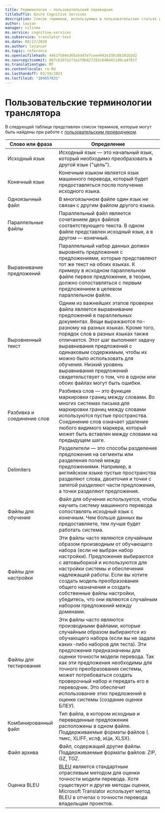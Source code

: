 ```yaml
---
title: Терминология — пользовательский переводчик
titleSuffix: Azure Cognitive Services
description: Список терминов, используемых в пользовательских статьях для переводчиков.
author: laujan
manager: nitinme
ms.service: cognitive-services
ms.subservice: translator-text
ms.date: 08/17/2020
ms.author: lajanuar
ms.topic: reference
ms.openlocfilehash: 4461f584e365a5d47e7ceee942e33bc8b101b2d2
ms.sourcegitcommit: 867cb1b7a1f3a1f0b427282c648d411d0ca4f81f
ms.translationtype: MT
ms.contentlocale: ru-RU
ms.lasthandoff: 03/19/2021
ms.locfileid: "104657831"
---
```

# <a name="custom-translator-terminology"></a>Пользовательские терминологии транслятора

В следующей таблице представлен список терминов, которые могут быть найдены при работе с [пользовательским переводчиком](https://portal.customtranslator.azure.ai).

| Слово или фраза|Определение|
|------------------|-----------|
| Исходный язык | Исходный язык — это начальный язык, который необходимо преобразовать в другой язык ("цель").|
| Конечный язык| Конечным языком является язык машинного перевода, который будет предоставляться после получения исходного языка. |
| Одноязычный файл | В многоязычном файле один язык не связан с другим файлом другого языка. |
| Параллельные файлы | Параллельный файл является сочетанием двух файлов соответствующего текста. В одном файле представлен исходный язык, а в другом — конечный.|
| Выравнивание предложений| Параллельный набор данных должен выровнять предложения с предложениями, которые представляют тот же текст на обоих языках. К примеру в исходном параллельном файле первое предложение, в теории, должно сопоставляться с первым предложением в целевом параллельном файле.|
| Выровненный текст | Одним из важнейших этапов проверки файла является выравнивание предложений в параллельных документах. Вещи выражаются по-разному на разных языках. Кроме того, порядок слов в разных языках также отличается. Этот шаг выполняет задачу выравнивания предложений с одинаковым содержимым, чтобы их можно было использовать для обучения. Низкий уровень выравнивания предложений свидетельствует о том, что в одном или обоих файлах могут быть ошибки. |
| Разбивка и соединение слов | Разбивка слов — это функция маркировки границ между словами. Во многих системах письма для маркировки границ между словами используются пустые пространства. Соединение слов означает удаление любого видимого маркера, который может быть вставлен между словами на предыдущем шаге. |
| Delimiters   | Разделители — это способы разделения предложения на сегменты или разделения полей между предложениями. Например, в английском языке пустые пространства разделяют слова, двоеточия и точки с запятой разделяют части предложения, а точки разделяют предложения. |
| Файлы для обучения | Файл для обучения используется, чтобы научить систему машинного перевода сопоставлять исходный язык с конечным. Чем больше данных вы предоставляете, тем лучше будет работать система. |
| Файлы для настройки | Эти файлы часто являются случайным образом производным от обучающего набора (если не выбран набор настройки). Предложения выбираются с автовыборкой и используются для настройки системы и обеспечения надлежащей работы. Если вы хотите создать модель преобразования общего назначения и создать собственные файлы настройки, убедитесь, что они являются случайным набором предложений между доменами. |
| Файлы для тестирования| Эти файлы часто являются производными файлами, которые случайным образом выбираются из обучающего набора (если вы не задали каких-либо наборов для теста). Эти предложения предназначены для оценки точности модели перевода. Так как эти предложения необходимы для точного преобразования системы, может потребоваться создать проверочный набор и передать его в переводчик. Это обеспечит использование этих предложений в оценке системы (создание оценки БЛЕУ).   |
| Комбинированный файл   | Тип файла, в котором исходные и переведенные предложения расположены в одном файле. Поддерживаемые форматы файлов (. тмкс, XLIFF, кслф, иЦи, XLSX). |
| Файл архива | Файл, содержащий другие файлы. Поддерживаемые форматы файлов: ZIP, GZ, TGZ.  |
| Оценка BLEU   | [BLEU](what-is-bleu-score.md) является стандартным отраслевым методом для оценки точности модели перевода. Хотя существуют и другие методы оценки, Microsoft Translator использует метод BLEU в отчетах о точности перевода владельцам проектов.

